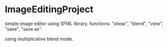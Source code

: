 # ImageEditingProject
simple image editor using SFML library.
functions: "shear", "blend", "view", "save", "save as".

using multiplicative blend mode.
